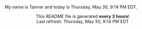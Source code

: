 My name is Tanner and today is Thursday, May 30, 9:14 PM EDT.

<p align="center">This <i>README</i> file is generated <b>every 3 hours</b>!</br>Last refresh: Thursday, May 30, 9:14 PM EDT<br /></p>
